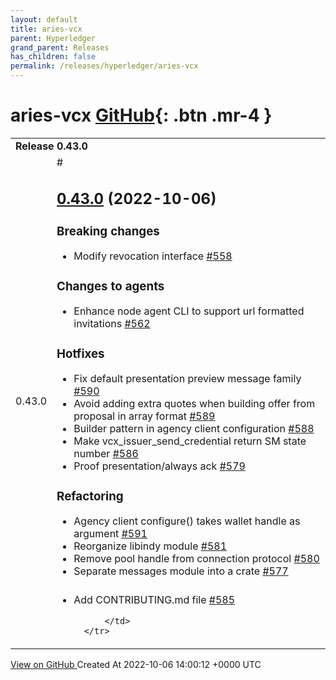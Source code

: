 ```yaml
---
layout: default
title: aries-vcx
parent: Hyperledger
grand_parent: Releases
has_children: false
permalink: /releases/hyperledger/aries-vcx
---
```


# aries-vcx <span class="fs-3 right-align">[GitHub](https://github.com/hyperledger/aries-vcx){: .btn .mr-4 }</span>


<div>
    <table>
        <tr>
            <td colspan="2">
                <b>
                    Release 0.43.0
                </b>
            </td>
        </tr>
        <tr>
            <td>
                <span class="chip">
                    0.43.0
                </span>
            </td>
            <td>
                #

## [0.43.0](https://github.com/hyperledger/aries-vcx/tree/0.43.0) (2022-10-06)

### Breaking changes

- Modify revocation interface [\#558](https://github.com/hyperledger/aries-vcx/pull/558)

### Changes to agents

- Enhance node agent CLI to support url formatted invitations [\#562](https://github.com/hyperledger/aries-vcx/pull/562)

### Hotfixes

- Fix default presentation preview message family [\#590](https://github.com/hyperledger/aries-vcx/pull/590)
- Avoid adding extra quotes when building offer from proposal in array format  [\#589](https://github.com/hyperledger/aries-vcx/pull/589)
- Builder pattern in agency client configuration [\#588](https://github.com/hyperledger/aries-vcx/pull/588)
- Make vcx\_issuer\_send\_credential return SM state number [\#586](https://github.com/hyperledger/aries-vcx/pull/586)
- Proof presentation/always ack [\#579](https://github.com/hyperledger/aries-vcx/pull/579)

### Refactoring

- Agency client configure\(\) takes wallet handle as argument [\#591](https://github.com/hyperledger/aries-vcx/pull/591)
- Reorganize libindy module [\#581](https://github.com/hyperledger/aries-vcx/pull/581)
- Remove pool handle from connection protocol [\#580](https://github.com/hyperledger/aries-vcx/pull/580)
- Separate messages module into a crate [\#577](https://github.com/hyperledger/aries-vcx/pull/577)

###

- Add CONTRIBUTING.md file [\#585](https://github.com/hyperledger/aries-vcx/pull/585)




            </td>
        </tr>
    </table>
    <a href="https://github.com/hyperledger/aries-vcx/releases/tag/0.43.0" class=".btn">
        View on GitHub
    </a>
    <span class="right-align">
        Created At 2022-10-06 14:00:12 +0000 UTC
    </span>
</div>

